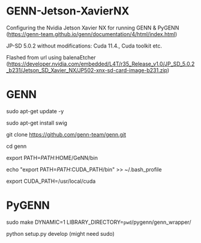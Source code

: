 # GENN-Jetson-XavierNX
Configuring the Nvidia Jetson Xavier NX for running GENN & PyGENN (https://genn-team.github.io/genn/documentation/4/html/index.html)

JP-SD 5.0.2 without modifications:
Cuda 11.4., Cuda toolkit etc.

Flashed from url using balenaEtcher (https://developer.nvidia.com/embedded/L4T/r35_Release_v1.0/JP_SD_5.0.2_b231/Jetson_SD_Xavier_NX/JP502-xnx-sd-card-image-b231.zip)

# GENN
sudo apt-get update -y

sudo apt-get install swig

git clone https://github.com/genn-team/genn.git

cd genn

export PATH=$PATH:$HOME/GeNN/bin

echo "export PATH=$PATH:$CUDA_PATH/bin" >> ~/.bash_profile

export CUDA_PATH=/usr/local/cuda

# PyGENN

sudo make DYNAMIC=1 LIBRARY_DIRECTORY=`pwd`/pygenn/genn_wrapper/

python setup.py develop (might need sudo)
